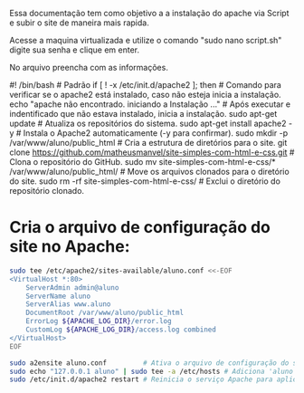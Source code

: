 Essa documentação tem como objetivo a a instalação do apache via Script e subir o site de maneira mais rapida.

Acesse a maquina virtualizada e utilize o comando "sudo nano script.sh" digite sua senha e clique em enter.

No arquivo preencha com as informações.

#! /bin/bash # Padrão
if [ ! -x /etc/init.d/apache2 ]; then # Comando para verificar se o apache2 está instalado, caso não esteja inicia a instalação.
echo "apache não encontrado. iniciando a Instalação ..." # Após executar e indentificado que não estava instalado, inicia a instalação.
sudo apt-get update              # Atualiza os repositórios do sistema.
sudo apt-get install apache2 -y  # Instala o Apache2 automaticamente (-y para confirmar).
sudo mkdir -p /var/www/aluno/public_html # Cria a estrutura de diretórios para o site.
git clone https://github.com/matheusmanvel/site-simples-com-html-e-css.git # Clona o repositório do GitHub.
sudo mv site-simples-com-html-e-css/* /var/www/aluno/public_html/ # Move os arquivos clonados para o diretório do site.
sudo rm -rf site-simples-com-html-e-css/ # Exclui o diretório do repositório clonado.

# Cria o arquivo de configuração do site no Apache:
```bash
sudo tee /etc/apache2/sites-available/aluno.conf <<-EOF
<VirtualHost *:80>
    ServerAdmin admin@aluno
    ServerName aluno
    ServerAlias www.aluno
    DocumentRoot /var/www/aluno/public_html
    ErrorLog ${APACHE_LOG_DIR}/error.log
    CustomLog ${APACHE_LOG_DIR}/access.log combined
</VirtualHost>
EOF

sudo a2ensite aluno.conf         # Ativa o arquivo de configuração do site.
sudo echo "127.0.0.1 aluno" | sudo tee -a /etc/hosts # Adiciona 'aluno' ao arquivo hosts para resolução local do domínio.
sudo /etc/init.d/apache2 restart # Reinicia o serviço Apache para aplicar todas as configurações feitas.
